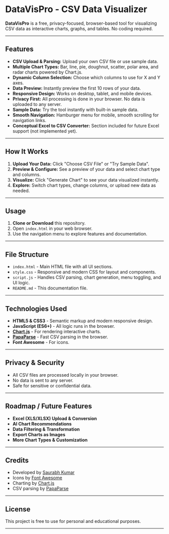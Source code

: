 # DataVisPro - CSV Data Visualizer

**DataVisPro** is a free, privacy-focused, browser-based tool for visualizing CSV data as interactive charts, graphs, and tables. No coding required.

---

## Features

- **CSV Upload & Parsing:** Upload your own CSV file or use sample data.
- **Multiple Chart Types:** Bar, line, pie, doughnut, scatter, polar area, and radar charts powered by Chart.js.
- **Dynamic Column Selection:** Choose which columns to use for X and Y axes.
- **Data Preview:** Instantly preview the first 10 rows of your data.
- **Responsive Design:** Works on desktop, tablet, and mobile devices.
- **Privacy First:** All processing is done in your browser. No data is uploaded to any server.
- **Sample Data:** Try the tool instantly with built-in sample data.
- **Smooth Navigation:** Hamburger menu for mobile, smooth scrolling for navigation links.
- **Conceptual Excel to CSV Converter:** Section included for future Excel support (not implemented yet).

---

## How It Works

1. **Upload Your Data:** Click "Choose CSV File" or "Try Sample Data".
2. **Preview & Configure:** See a preview of your data and select chart type and columns.
3. **Visualize:** Click "Generate Chart" to see your data visualized instantly.
4. **Explore:** Switch chart types, change columns, or upload new data as needed.

---

## Usage

1. **Clone or Download** this repository.
2. Open `index.html` in your web browser.
3. Use the navigation menu to explore features and documentation.

---

## File Structure

- `index.html` - Main HTML file with all UI sections.
- `style.css` - Responsive and modern CSS for layout and components.
- `script.js` - Handles CSV parsing, chart generation, menu toggling, and UI logic.
- `README.md` - This documentation file.

---

## Technologies Used

- **HTML5 & CSS3** - Semantic markup and modern responsive design.
- **JavaScript (ES6+)** - All logic runs in the browser.
- **[Chart.js](https://www.chartjs.org/)** - For rendering interactive charts.
- **[PapaParse](https://www.papaparse.com/)** - Fast CSV parsing in the browser.
- **Font Awesome** - For icons.

---

## Privacy & Security

- All CSV files are processed locally in your browser.
- No data is sent to any server.
- Safe for sensitive or confidential data.

---

## Roadmap / Future Features

- **Excel (XLS/XLSX) Upload & Conversion**
- **AI Chart Recommendations**
- **Data Filtering & Transformation**
- **Export Charts as Images**
- **More Chart Types & Customization**

---

## Credits

- Developed by [Saurabh Kumar](https://www.linkedin.com/in/saurabhtbj1201/)
- Icons by [Font Awesome](https://fontawesome.com/)
- Charting by [Chart.js](https://www.chartjs.org/)
- CSV parsing by [PapaParse](https://www.papaparse.com/)

---

## License

This project is free to use for personal and educational purposes.

---
